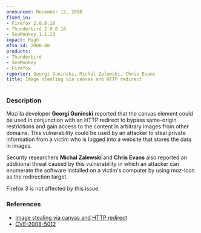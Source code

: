 ```yaml
---
announced: November 12, 2008
fixed_in:
- Firefox 2.0.0.18
- Thunderbird 2.0.0.18
- SeaMonkey 1.1.13
impact: High
mfsa_id: 2008-48
products:
- Thunderbird
- SeaMonkey
- Firefox
reporter: Georgi Guninski, Michal Zalewski, Chris Evans
title: Image stealing via canvas and HTTP redirect
---
```


<h3>Description</h3>

<p>Mozilla developer <strong>Georgi Guninski</strong> reported that
the canvas element could be used in conjunction with an HTTP redirect
to bypass same-origin restrictions and gain access to the content in
arbitrary images from other domains.  This vulnerability could be used
by an attacker to steal private information from a victim who is
logged into a website that stores the data in images.</p>

<p>Security researchers <strong>Michal Zalewski</strong>
and <strong>Chris Evans</strong> also reported an additional threat
caused by this vulnerability in which an attacker can enumerate the
software installed on a victim's computer by using moz-icon as the
redirection target.</p>

<p class="note">Firefox 3 is not affected by this issue.</p>

<h3>References</h3>

<ul>
  <li><a href="https://bugzilla.mozilla.org/buglist.cgi?bug_id=451619,355126">Image stealing via canvas and HTTP redirect</a></li>
  <li><a class="ex-ref" href="http://cve.mitre.org/cgi-bin/cvename.cgi?name=CVE-2008-5012">CVE-2008-5012</a></li>
</ul>




